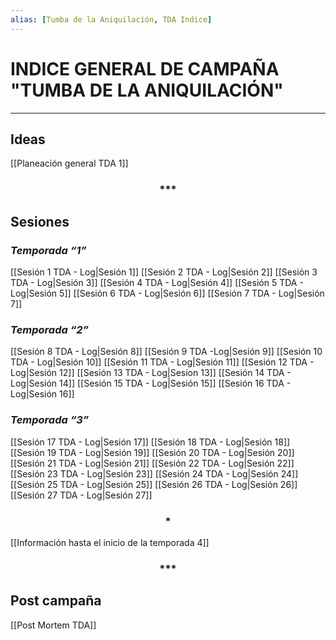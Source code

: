 ```yaml
---
alias: [Tumba de la Aniquilación, TDA Indice]
---
```


# INDICE GENERAL DE CAMPAÑA "TUMBA DE LA ANIQUILACIÓN"
---

## Ideas

[[Planeación general TDA  1]]

<div align='center'>
<h3> *** </h3>
</div>

## Sesiones

### _Temporada “1”_
[[Sesión 1 TDA - Log|Sesión 1]]
[[Sesión 2 TDA - Log|Sesión 2]]
[[Sesión 3 TDA - Log|Sesión 3]]
[[Sesión 4 TDA - Log|Sesión 4]]
[[Sesión 5 TDA - Log|Sesión 5]]
[[Sesión 6 TDA - Log|Sesión 6]]
[[Sesión 7 TDA - Log|Sesión 7]]

### _Temporada “2”_
[[Sesión 8 TDA - Log|Sesión 8]]
[[Sesión 9 TDA -Log|Sesión 9]]
[[Sesión 10 TDA - Log|Sesión 10]]
[[Sesión 11 TDA - Log|Sesión 11]]
[[Sesión 12 TDA - Log|Sesión 12]]
[[Sesión 13 TDA - Log|Sesion 13]]
[[Sesión 14 TDA - Log|Sesión 14]]
[[Sesión 15 TDA - Log|Sesión 15]]
[[Sesión 16 TDA - Log|Sesión 16]]

### _Temporada “3”_
[[Sesión 17 TDA - Log|Sesión 17]]
[[Sesión 18 TDA - Log|Sesión 18]]
[[Sesión 19 TDA - Log|Sesión 19]]
[[Sesión 20 TDA - Log|Sesión 20]]
[[Sesión 21 TDA - Log|Sesión 21]]
[[Sesión 22 TDA - Log|Sesión 22]]
[[Sesión 23 TDA - Log|Sesión 23]]
[[Sesión 24 TDA  - Log|Sesión 24]]
[[Sesión 25 TDA - Log|Sesión 25]]
[[Sesión 26 TDA - Log|Sesión 26]]
[[Sesión 27 TDA - Log|Sesión 27]]

<div align='center'>
<h3> * </h3>
</div>

[[Información hasta el inicio de la temporada 4]]

<div align='center'>
<h3> *** </h3>
</div>

## Post campaña

[[Post Mortem TDA]]